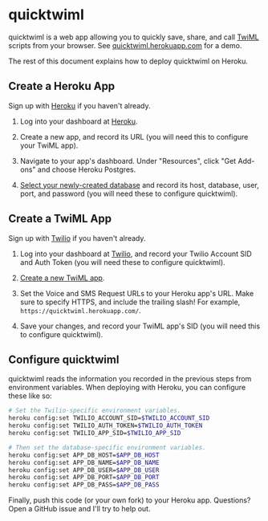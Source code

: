 quicktwiml
==========

quicktwiml is a web app allowing you to quickly save, share, and call
[TwiML](https://www.twilio.com/docs/api/twiml) scripts from your browser. See
[quicktwiml.herokuapp.com](https://quicktwiml.herokuapp.com) for a demo.

The rest of this document explains how to deploy quicktwiml on Heroku.

Create a Heroku App
-------------------

Sign up with [Heroku](https://www.heroku.com/) if you haven't already.

1. Log into your dashboard at [Heroku](https://dashboard.heroku.com/apps).

2. Create a new app, and record its URL (you will need this to configure your
   TwiML app).

3. Navigate to your app's dashboard. Under "Resources", click "Get Add-ons" and
   choose Heroku Postgres.

4. [Select your newly-created database](https://postgres.heroku.com/databases)
   and record its host, database, user, port, and password (you will need 
   these to configure quicktwiml).

Create a TwiML App
------------------

Sign up with [Twilio](https://www.twilio.com) if you haven't already.

1. Log into your dashboard at [Twilio](https://www.twilio.com), and record your
   Twilio Account SID and Auth Token (you will need these to configure
   quicktwiml).

2. [Create a new TwiML app](https://www.twilio.com/user/account/apps/add).

3. Set the Voice and SMS Request URLs to your Heroku app's URL. Make sure to
   specify HTTPS, and include the trailing slash! For example,
   `https://quicktwiml.herokuapp.com/`.

4. Save your changes, and record your TwiML app's SID (you will need this to
   configure quicktwiml).

Configure quicktwiml
--------------------

quicktwiml reads the information you recorded in the previous steps from
environment variables. When deploying with Heroku, you can configure these like
so:

```sh
# Set the Twilio-specific environment variables.
heroku config:set TWILIO_ACCOUNT_SID=$TWILIO_ACCOUNT_SID
heroku config:set TWILIO_AUTH_TOKEN=$TWILIO_AUTH_TOKEN
heroku config:set TWILIO_APP_SID=$TWILIO_APP_SID

# Then set the database-specific environment variables.
heroku config:set APP_DB_HOST=$APP_DB_HOST
heroku config:set APP_DB_NAME=$APP_DB_NAME
heroku config:set APP_DB_USER=$APP_DB_USER
heroku config:set APP_DB_PORT=$APP_DB_PORT
heroku config:set APP_DB_PASS=$APP_DB_PASS
```

Finally, push this code (or your own fork) to your Heroku app. Questions? Open
a GitHub issue and I'll try to help out.
